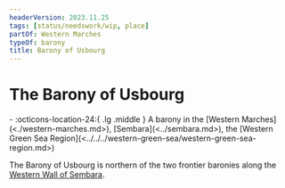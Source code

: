 ```yaml
---
headerVersion: 2023.11.25
tags: [status/needswork/wip, place]
partOf: Western Marches
typeOf: barony
title: Barony of Usbourg
---
```

# The Barony of Usbourg
<div class="grid cards ext-narrow-margin ext-one-column" markdown>
-    :octicons-location-24:{ .lg .middle } A barony in the [Western Marches](<./western-marches.md>), [Sembara](<../sembara.md>), the [Western Green Sea Region](<../../../western-green-sea/western-green-sea-region.md>)  
</div>


The Barony of Usbourg is northern of the two frontier baronies along the [Western Wall of Sembara](<./western-wall-of-sembara.md>).